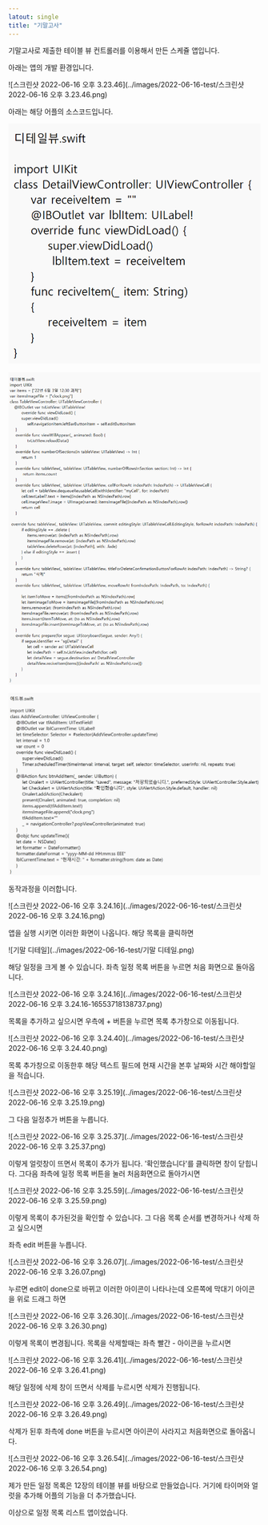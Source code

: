 ```yaml
---
latout: single 
title: "기말고사"
---
```

기말고사로 제출한 테이블 뷰 컨트롤러를 이용해서 만든 스케쥴 앱입니다.

아래는 앱의 개발 환경입니다.



![스크린샷 2022-06-16 오후 3.23.46](../images/2022-06-16-test/스크린샷 2022-06-16 오후 3.23.46.png)

아래는 해당 어플의 소스코드입니다.



![디테일](../images/2022-06-16-test/디테일.png)



![테이블뷰](../images/2022-06-16-test/테이블뷰.png)



![add](../images/2022-06-16-test/add.png)



동작과정을 이러합니다.

![스크린샷 2022-06-16 오후 3.24.16](../images/2022-06-16-test/스크린샷 2022-06-16 오후 3.24.16.png)

앱을 실행 시키면 이러한 화면이 나옵니다. 해당 목록을 클릭하면

![기말 디테일](../images/2022-06-16-test/기말 디테일.png)

해당 일정을 크게 볼 수 있습니다. 좌측 일정 목록 버튼을 누르면 처음 화면으로 돌아옵니다.



![스크린샷 2022-06-16 오후 3.24.16](../images/2022-06-16-test/스크린샷 2022-06-16 오후 3.24.16-16553718138737.png)

목록을 추가하고 싶으시면 우측에 + 버튼을 누르면 목록 추가창으로 이동됩니다.

![스크린샷 2022-06-16 오후 3.24.40](../images/2022-06-16-test/스크린샷 2022-06-16 오후 3.24.40.png)

목록 추가창으로 이동한후 해당 텍스트 필드에 현재 시간을 본후 날짜와 시간 해야할일을 적습니다. 

![스크린샷 2022-06-16 오후 3.25.19](../images/2022-06-16-test/스크린샷 2022-06-16 오후 3.25.19.png)

그 다음 일정추가 버튼을 누릅니다. 

![스크린샷 2022-06-16 오후 3.25.37](../images/2022-06-16-test/스크린샷 2022-06-16 오후 3.25.37.png)

이렇게 얼럿창이 뜨면서 목록이 추가가 됩니다. '확인했습니다'를 클릭하면 창이 닫힙니다. 그다음 좌측에 일정 목록 버튼을 눌러 처음화면으로 돌아가시면

![스크린샷 2022-06-16 오후 3.25.59](../images/2022-06-16-test/스크린샷 2022-06-16 오후 3.25.59.png)

이렇게 목록이 추가된것을 확인할 수 있습니다.  그 다음 목록 순서를 변경하거나 삭제 하고 싶으시면

좌측 edit 버튼을 누릅니다.

![스크린샷 2022-06-16 오후 3.26.07](../images/2022-06-16-test/스크린샷 2022-06-16 오후 3.26.07.png)

누르면 edit이 done으로 바뀌고 이러한 아이콘이 나타나는데 오른쪽에 막대기 아이콘을 위로 드래그 하면 

![스크린샷 2022-06-16 오후 3.26.30](../images/2022-06-16-test/스크린샷 2022-06-16 오후 3.26.30.png)

이렇게 목록이 변경됩니다.  목록을 삭제할때는 좌측 빨간 - 아이콘을 누르시면



![스크린샷 2022-06-16 오후 3.26.41](../images/2022-06-16-test/스크린샷 2022-06-16 오후 3.26.41.png)

해당 일정에 삭제 창이 뜨면서 삭제를 누르시면 삭제가 진행됩니다.

![스크린샷 2022-06-16 오후 3.26.49](../images/2022-06-16-test/스크린샷 2022-06-16 오후 3.26.49.png)

삭제가 된후 좌측에 done 버튼을 누르시면 아이콘이 사라지고 처음화면으로 돌아옵니다.

![스크린샷 2022-06-16 오후 3.26.54](../images/2022-06-16-test/스크린샷 2022-06-16 오후 3.26.54.png)



제가 만든 일정 목록은 12장의 테이블 뷰를 바탕으로 만들었습니다. 거기에 타이머와 얼럿을 추가해 어플의 기능을 더 추가했습니다.

 이상으로 일정 목록 리스트 앱이었습니다.
